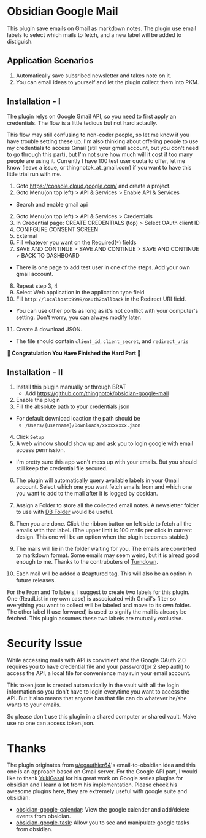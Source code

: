 # Obsidian Google Mail

This plugin save emails on Gmail as markdown notes.
The plugin use email labels to select which mails to fetch, and a new label will be added to distiguish.

## Application Scenarios

1. Automatically save subsribed newsletter and takes note on it.
2. You can email ideas to yourself and let the plugin collect them into PKM.

## Installation - I

The plugin relys on Google Gmail API, so you need to first apply an credentials. The flow is a little tedious but not hard actaully.

This flow may still confusing to non-coder people, so let me know if you have trouble setting these up. I'm also thinking about offering people to use my credentials to access Gmail (still your gmail account, but you don't need to go through this part), but I'm not sure how much will it cost if too many people are using it. Currently I have 100 test user quota to offer, let me know (leave a issue, or thingnotok_at_gmail.com) if you want to have this little trial run with me.

1. Goto https://console.cloud.google.com/ and create a project.
2. Goto Menu(on top left) > API & Services > Enable API & Services
  - Search and enable gmail api
2. Goto Menu(on top left) > API & Services > Credentials
3. In Credential page: CREATE CREDENTIALS (top) > Select OAuth client ID
4. CONIFGURE CONSENT SCREEN
5. External
6. Fill whatever you want on the Required(`*`) fields
7. SAVE AND CONTINUE > SAVE AND CONTINUE > SAVE AND CONTINUE > BACK TO DASHBOARD
  - There is one page to add test user in one of the steps. Add your own gmail account.
8. Repeat step 3, 4
9. Select Web application in the application type field
10. Fill `http://localhost:9999/oauth2callback` in the Redirect URI field.
  - You can use other ports as long as it's not conflict with your computer's setting. Don't worry, you can always modify later.
11. Create & download JSON.
  - The file should contain `client_id`, `client_secret`, and `redirect_uris`

__🎉 Congratulation You Have Finished the Hard Part 🙌__

## Installation - II

1. Install this plugin manually or through BRAT
    - Add https://github.com/thingnotok/obsidian-google-mail
2. Enable the plugin
3. Fill the absolute path to your credentials.json
  - For default download loaction the path should be
    - `/Users/{username}/Downloads/xxxxxxxxx.json`
4. Click `Setup`
5. A web window should show up and ask you to login google with email access permission.
  - I'm pretty sure this app won't mess up with your emails. But you should still keep the credential file secured.
6. The plugin will automatically query available labels in your Gmail account. Select which one you want fetch emails from and which one you want to add to the mail after it is logged by obsidan.
7. Assign a Folder to store all the collected email notes. A newsletter folder to use with [DB Folder](https://github.com/RafaelGB/obsidian-db-folder) would be useful.

8. Then you are done. Click the ribbon button on left side to fetch all the emails with that label. (The upper limit is 100 mails per click in current design. This one will be an option when the plugin becomes stable.)

9. The mails will lie in the folder waiting for you. The emails are converted to markdown format. Some emails may seem weird, but it is alread good enough to me. Thanks to the contrubuters of [Turndown](https://github.com/mixmark-io/turndown).

10. Each mail will be added a #captured tag. This will also be an option in future releases.

For the From and To labels, I suggest to create two labels for this plugin. One (ReadList in my own case) is asscoicated with Gmail's filter so everything you want to collect will be labeled and move to its own folder. The other label (I use forwared) is used to signify the mail is already be fetched. This plugin assumes these two labels are mutually exclusive.

# Security Issue

While accessing mails with API is convinient and the Google OAuth 2.0 requires you to have credential file and your password(or 2 step auth) to access the API, a local file for convenience may ruin your email account. 

This token.json is created automatically in the vault with all the login information so you don't have to login everytime you want to access the API. But it also means that anyone has that file can do whatever he/she wants to your emails. 

So please don't use this plugin in a shared computer or shared vault. Make use no one can access token.json.

# Thanks

The plugin originates from [u/egauthier64](https://www.reddit.com/r/ObsidianMD/comments/yjiq4f/comment/iuqr10u/?context=3)'s email-to-obsidian idea and this one is an approach based on Gmail server. For the Google API part, I would like to thank [YukiGasai](https://github.com/YukiGasai/obsidian-google-tasks/commits?author=YukiGasai) for his great work on Google series plugins for obsidian and I learn a lot from his implementation. Please check his awesome plugins here, they are extremely useful with google suite and obsidian:

- [obsidian-google-calendar](https://github.com/YukiGasai/obsidian-google-calendar): View the google calender and add/delete events from obsidian.
- [obsidian-google-task](https://github.com/YukiGasai/obsidian-google-tasks): Allow you to see and manipulate google tasks from obsidian.
